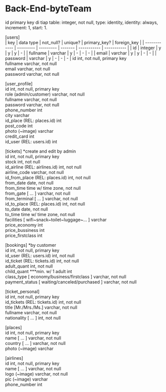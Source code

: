 # Back-End-byteTeam

id primary key di tiap table: integer, not null, type: identity, identity: always, increment: 1, start: 1.  

[users]  
| key          | data type | not_null? | unique? | primary_key? | foreign_key |
| ------------ | --------- | --------- | ------- | -----------  | ----------- |
| id           | integer   |     y     |    y    |      y       |      -      |
| fullname     | varchar   |     y     |    -    |      -       |      -      |
| email        | varchar   |     y     |    y    |      -       |      -      |
| password     | varchar   |     y     |    -    |      -       |      -      |
id		    int, not null, primary key  
fullname	varchar, not null  
email		  varchar, not null  
password	varchar, not null  

[user_profile]  
id				                int, not null, primary key  
role (admin/customer)		  varchar, not null  
fullname			            varchar, not null  
password          			  varchar, not null  
phone_number			        int  
city          			    	varchar  
id_place (REL: places.id)	int  
post_code			            int  
photo (~image)			      varchar  
credit_card		          	int  
id_user (REL: users.id)		int  

[tickets] *create and edit by admin  
id					                                	int, not null, primary key  
stock					                              	int, not null  
id_airline (REL: airlines.id)		            	int, not null  
airline_code				                        	varchar, not null  
id_from_place (REL: places.id)		          	int, not null  
from_date				                            	date, not null  
from_time				                            	time w/ time zone, not null  
from_gate [ ... ]			                      	varchar, not null  
from_terminal [ ... ]			                  	varchar, not null  
id_to_place (REL: places.id)	            		int, not null  
to_date						                            date, not null  
to_time						                            time w/ time zone, not null  
facilities [ wifi~snack~toilet~luggage~... ]	varchar  
price_economy				                        	int  
price_bussiness				                      	int  
price_firstclass			                      	int  

[bookings] *by customer  
id					                                 	int, not null, primary key  
id_user (REL: users.id)			                 	int, not null  
id_ticket (REL: tickets.id)		               	int, not null  
adult_quant				                           	int, not null  
child_quant ***min. w/ 1 adult		          	int  
class_type [ economy/business/firstclass ]	  varchar, not null  
payment_status [ waiting/canceled/purchased ]	varchar, not null  

[ticket_personal]  
id				                    int, not null, primary key  
id_tickets (REL: tickets.id)	int, not null  
title [Mr./Mrs./Ms.]	      	varchar, not null  
fullname			                varchar, not null  
nationality [ ... ]	        	int, not null  

[places]  
id 		            int, not null, primary key  
name [ ... ]	    varchar, not null  
country [ ... ]	  varchar, not null  
photo (~image)	  varchar  

[airlines]  
id 		          int, not null, primary key  
name [ ... ]	  varchar, not null  
logo (~image)	  varchar, not null  
pic (~image)	  varchar  
phone_number	  int  